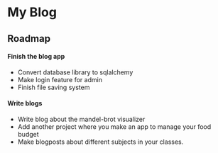 # My Blog


## Roadmap
#### Finish the blog app
+ Convert database library to sqlalchemy
+ Make login feature for admin
+ Finish file saving system

#### Write blogs
 + Write blog about the mandel-brot visualizer
 + Add another project where you make an app to manage your food budget
 + Make blogposts about different subjects in your classes.